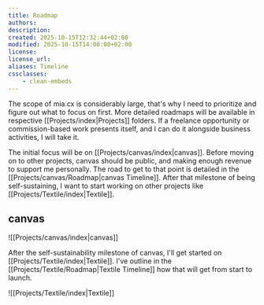 ```yaml
---
title: Roadmap
authors:
description:
created: 2025-10-15T12:32:44+02:00
modified: 2025-10-15T14:00:00+02:00
license:
license_url:
aliases: Timeline
cssclasses:
    - clean-embeds
---
```


The scope of mia.cx is considerably large, that's why I need to prioritize and figure out what to focus on first. More detailed roadmaps will be available in respective [[Projects/index|Projects]] folders. If a freelance opportunity or commission-based work presents itself, and I can do it alongside business activities, I will take it.

The initial focus will be on [[Projects/canvas/index|canvas]]. Before moving on to other projects, canvas should be public, and making enough revenue to support me personally. The road to get to that point is detailed in the [[Projects/canvas/Roadmap|canvas Timeline]]. After that milestone of being self-sustaining, I want to start working on other projects like [[Projects/Textile/index|Textile]].

## canvas

![[Projects/canvas/index|canvas]]

After the self-sustainability milestone of canvas, I'll get started on [[Projects/Textile/index|Textile]]. I've outline in the [[Projects/Textile/Roadmap|Textile Timeline]] how that will get from start to launch.

![[Projects/Textile/index|Textile]]
